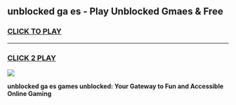 
## unblocked ga es - Play Unblocked Gmaes & Free
<h3>
<a href="https://news.freeplayer.one?title=unblocked_ga_es&ref=16F">CLICK TO PLAY</a></h3>
<hr>

<h3>
<a href="https://news.freeplayer.one?title=unblocked_ga_es&ref=16F">CLICK 2 PLAY</a>
  
</h3>

<a href="https://news.freeplayer.one?title=unblocked_ga_es&ref=16F/"><img src="https://clearcache.store/games.png"></a>


**unblocked ga es games unblocked: Your Gateway to Fun and Accessible Online Gaming**
